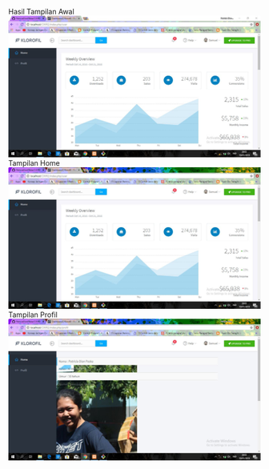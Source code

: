 Hasil
Tampilan Awal
![alt text](https://github.com/PatriciaDianPaska/CIXIR2/blob/master/SS/tampilanawal.JPG)
Tampilan Home
![alt text](https://github.com/PatriciaDianPaska/CIXIR2/blob/master/SS/home.JPG)
Tampilan Profil
![alt text](https://github.com/PatriciaDianPaska/CIXIR2/blob/master/SS/profil.JPG)
